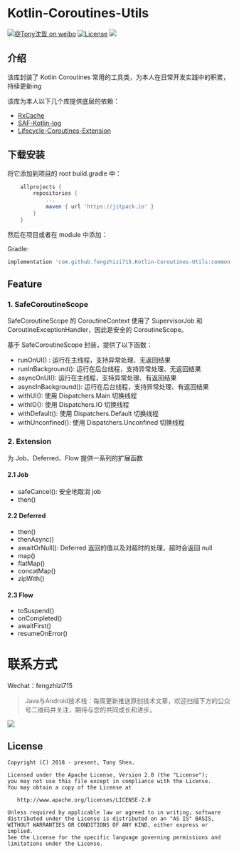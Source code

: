 # Kotlin-Coroutines-Utils

[![@Tony沈哲 on weibo](https://img.shields.io/badge/weibo-%40Tony%E6%B2%88%E5%93%B2-blue.svg)](http://www.weibo.com/fengzhizi715)
[![License](https://img.shields.io/badge/license-Apache%202-lightgrey.svg)](https://www.apache.org/licenses/LICENSE-2.0.html)
[![](https://jitpack.io/v/fengzhizi715/Kotlin-Coroutines-Utils.svg)](https://jitpack.io/#fengzhizi715/Kotlin-Coroutines-Utils)

## 介绍

该库封装了 Kotlin Coroutines 常用的工具类，为本人在日常开发实践中的积累，持续更新ing

该库为本人以下几个库提供底层的依赖：

* [RxCache](https://github.com/fengzhizi715/RxCache)
* [SAF-Kotlin-log](https://github.com/fengzhizi715/SAF-Kotlin-log)
* [Lifecycle-Coroutines-Extension](https://github.com/fengzhizi715/Lifecycle-Coroutines-Extension)

## 下载安装
将它添加到项目的 root build.gradle 中：

```groovy
	allprojects {
		repositories {
			...
			maven { url 'https://jitpack.io' }
		}
	}
```

然后在项目或者在 module 中添加：

Gradle:

```groovy
implementation 'com.github.fengzhizi715.Kotlin-Coroutines-Utils:common:v1.1.4'
```

## Feature

### 1. SafeCoroutineScope

SafeCoroutineScope 的 CoroutineContext 使用了 SupervisorJob 和 CoroutineExceptionHandler，因此是安全的 CoroutineScope。

基于 SafeCoroutineScope 封装，提供了以下函数：

* runOnUI() : 运行在主线程，支持异常处理、无返回结果
* runInBackground(): 运行在后台线程，支持异常处理、无返回结果
* asyncOnUI(): 运行在主线程，支持异常处理、有返回结果
* asyncInBackground(): 运行在后台线程，支持异常处理、有返回结果
* withUI(): 使用 Dispatchers.Main 切换线程
* withIO(): 使用 Dispatchers.IO 切换线程
* withDefault(): 使用 Dispatchers.Default 切换线程
* withUnconfined(): 使用 Dispatchers.Unconfined 切换线程

### 2. Extension

为 Job、Deferred、Flow 提供一系列的扩展函数

#### 2.1 Job

* safeCancel(): 安全地取消 job
* then()

#### 2.2 Deferred

* then()
* thenAsync()
* awaitOrNull(): Deferred 返回的值以及对超时的处理，超时会返回 null
* map()
* flatMap()
* concatMap()
* zipWith()

#### 2.3 Flow

* toSuspend()
* onCompleted()
* awaitFirst()
* resumeOnError()

联系方式
===

Wechat：fengzhizi715


> Java与Android技术栈：每周更新推送原创技术文章，欢迎扫描下方的公众号二维码并关注，期待与您的共同成长和进步。

![](https://github.com/fengzhizi715/NetDiscovery/blob/master/images/gzh.jpeg)

License
-------

    Copyright (C) 2018 - present, Tony Shen.

    Licensed under the Apache License, Version 2.0 (the "License");
    you may not use this file except in compliance with the License.
    You may obtain a copy of the License at

       http://www.apache.org/licenses/LICENSE-2.0

    Unless required by applicable law or agreed to in writing, software
    distributed under the License is distributed on an "AS IS" BASIS,
    WITHOUT WARRANTIES OR CONDITIONS OF ANY KIND, either express or implied.
    See the License for the specific language governing permissions and
    limitations under the License.